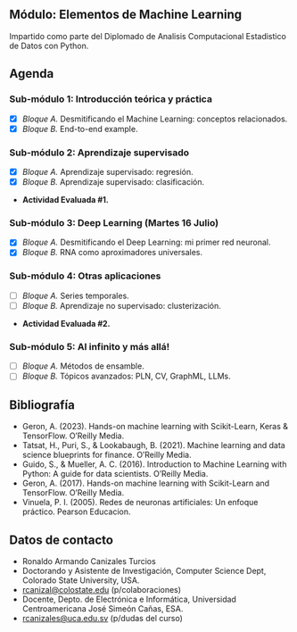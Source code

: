 ## Módulo: Elementos de Machine Learning
Impartido como parte del Diplomado de Analisis Computacional Estadistico de Datos con Python.

## Agenda
### Sub-módulo 1: Introducción teórica y práctica
- [x] *Bloque A.* Desmitificando el Machine Learning: conceptos relacionados.
- [x] *Bloque B.* End-to-end example.
### Sub-módulo 2: Aprendizaje supervisado
- [x] *Bloque A.* Aprendizaje supervisado: regresión.
- [x] *Bloque B.* Aprendizaje supervisado: clasificación.
- **Actividad Evaluada #1.**
### Sub-módulo 3: Deep Learning (Martes 16 Julio)
- [x] *Bloque A.* Desmitificando el Deep Learning: mi primer red neuronal.
- [x] *Bloque B.* RNA como aproximadores universales.
### Sub-módulo 4: Otras aplicaciones
- [ ] *Bloque A.* Series temporales.
- [ ] *Bloque B.* Aprendizaje no supervisado: clusterización.
- **Actividad Evaluada #2.**
### Sub-módulo 5: Al infinito y más allá!
- [ ] *Bloque A.* Métodos de ensamble.
- [ ] *Bloque B.* Tópicos avanzados: PLN, CV, GraphML, LLMs.

## Bibliografía
- Geron, A. (2023). Hands-on machine learning with Scikit-Learn, Keras & TensorFlow. O’Reilly Media.
- Tatsat, H., Puri, S., & Lookabaugh, B. (2021). Machine learning and data science blueprints for finance. O’Reilly Media.
- Guido, S., & Mueller, A. C. (2016). Introduction to Machine Learning with Python: A guide for data scientists. O’Reilly Media.
- Geron, A. (2017). Hands-on machine learning with Scikit-Learn and TensorFlow. O’Reilly Media.
- Vinuela, P. I. (2005). Redes de neuronas artificiales: Un enfoque práctico. Pearson Educacion.

## Datos de contacto
- Ronaldo Armando Canizales Turcios
- Doctorando y Asistente de Investigación, Computer Science Dept, Colorado State University, USA.
- rcanizal@colostate.edu (p/colaboraciones)
- Docente, Depto. de Electrónica e Informática, Universidad Centroamericana José Simeón Cañas, ESA.
- rcanizales@uca.edu.sv (p/dudas del curso)
